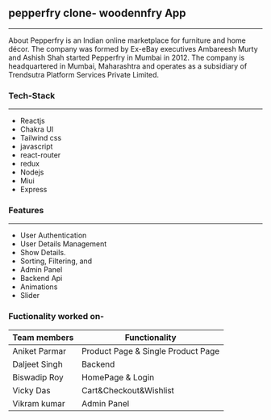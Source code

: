 ## pepperfry clone- woodennfry App
---
<p>
About
Pepperfry is an Indian online marketplace for furniture and home décor. The company was formed by Ex-eBay executives Ambareesh Murty and Ashish Shah started Pepperfry in Mumbai in 2012. The company is headquartered in Mumbai, Maharashtra and operates as a subsidiary of Trendsutra Platform Services Private Limited.
</p>


### Tech-Stack
___

* Reactjs
* Chakra UI
* Tailwind css
* javascript
* react-router
* redux
* Nodejs
* Miui
* Express

### Features
___
* User Authentication
* User Details Management 
* Show Details.
* Sorting, Filtering, and 
* Admin Panel
* Backend Api
* Animations
* Slider


### Fuctionality worked on-

| Team members | Functionality |
| ------ | ------ |
| Aniket Parmar | Product Page & Single Product Page |
| Daljeet Singh | Backend|
| Biswadip Roy | HomePage & Login |
| Vicky Das| Cart&Checkout&Wishlist |
| Vikram kumar | Admin Panel |


<!-- ### Screenshots
___

![screehshot2](https://i.ibb.co/z52LHgp/Screenshot-2022-12-12-205249.png)
![screehshot3](https://i.ibb.co/VYzHrpY/Screenshot-2022-12-12-205322.png)
![screehshot4](https://i.ibb.co/jWHMs68/Screenshot-2022-12-12-205210.png)
![screehshot5](https://i.ibb.co/NV17R0b/Screenshot-2022-12-12-205224.png) -->










